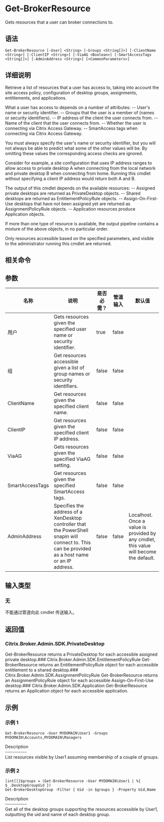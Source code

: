 # Get-BrokerResource

Gets resources that a user can broker connections to.

## 语法

    Get-BrokerResource [-User] <String> [-Groups <String[]>] [-ClientName <String>] [-ClientIP <String>] [-ViaAG <Boolean>] [-SmartAccessTags <String[]>] [-AdminAddress <String>] [<CommonParameters>]
    

## 详细说明

Retrieve a list of resources that a user has access to, taking into account the site access policy, configuration of desktop groups, assignments, entitlements, and applications.

What a user has access to depends on a number of attributes: -- User's name or security identifier. -- Groups that the user is a member of (names or security identifiers). -- IP address of the client the user connects from. -- Name of the client that the user connects from. -- Whether the user is connecting via Citrix Access Gateway. -- SmartAccess tags when connecting via Citrix Access Gateway.

You must always specify the user's name or security identifier, but you will not always be able to predict what some of the other values will be. By omitting these values the corresponding access checks are ignored.

Consider for example, a site configuration that uses IP address ranges to allow access to private desktop A when connecting from the local network and private desktop B when connecting from home. Running this cmdlet without specifying a client IP address would return both A and B.

The output of this cmdlet depends on the available resources: -- Assigned private desktops are returned as PrivateDesktop objects. -- Shared desktops are returned as EntitlementPolicyRule objects. -- Assign-On-First-Use desktops that have not been assigned yet are returned as AssignmentPolicyRule objects. -- Application resources produce Application objects.

If more than one type of resource is available, the output pipeline contains a mixture of the above objects, in no particular order.

Only resources accessible based on the specified parameters, and visible to the administrator running this cmdlet are returned.

## 相关命令

## 参数

| 名称              | 说明                                                                                                                                                 | 是否必需？ | 管道输入  | 默认值                                                                                    |
| --------------- | -------------------------------------------------------------------------------------------------------------------------------------------------- | ----- | ----- | -------------------------------------------------------------------------------------- |
| 用户              | Gets resources given the specified user name or security identifier.                                                                               | true  | false |                                                                                        |
| 组               | Get resources accessible given a list of group names or security identifiers.                                                                      | false | false |                                                                                        |
| ClientName      | Get resources given the specified client name.                                                                                                     | false | false |                                                                                        |
| ClientIP        | Get resources given the specified client IP address.                                                                                               | false | false |                                                                                        |
| ViaAG           | Gets resources given the specified ViaAG setting.                                                                                                  | false | false |                                                                                        |
| SmartAccessTags | Get resources given the specified SmartAccess tags.                                                                                                | false | false |                                                                                        |
| AdminAddress    | Specifies the address of a XenDesktop controller that the PowerShell snapin will connect to. This can be provided as a host name or an IP address. | false | false | Localhost. Once a value is provided by any cmdlet, this value will become the default. |

## 输入类型

### 无

不能通过管道向此 cmdlet 传送输入。

## 返回值

### Citrix.Broker.Admin.SDK.PrivateDesktop

Get-BrokerResource returns a PrivateDesktop for each accessible assigned private desktop.### Citrix.Broker.Admin.SDK.EntitlementPolicyRule Get-BrokerResource returns an EntitlementPolicyRule object for each accessible entitlement to a shared desktop.### Citrix.Broker.Admin.SDK.AssignmentPolicyRule Get-BrokerResource returns an AssignmentPolicyRule object for each accessible Assign-On-First-Use desktop.### Citrix.Broker.Admin.SDK.Application Get-BrokerResource returns an Application object for each accessible application.

## 示例

### 示例 1

    Get-BrokerResource -User MYDOMAIN\User1 -Groups MYDOMAIN\Accounts,MYDOMAIN\Managers
    

Description  
\---\---\-----  
List resources visible by User1 assuming membership of a couple of groups.

### 示例 2

    [int[]]$groups = (Get-BrokerResource -User MYDOMAIN\User1 | %{ $_.DesktopGroupUid })
    Get-BrokerDesktopGroup -Filter { Uid -in $groups } -Property Uid,Name
    

Description  
\---\---\-----  
Get all of the desktop groups supporting the resources accessible by User1, outputting the uid and name of each desktop group.